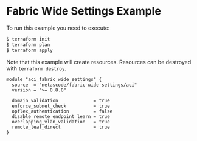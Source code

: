<!-- BEGIN_TF_DOCS -->
# Fabric Wide Settings Example

To run this example you need to execute:

```bash
$ terraform init
$ terraform plan
$ terraform apply
```

Note that this example will create resources. Resources can be destroyed with `terraform destroy`.

```hcl
module "aci_fabric_wide_settings" {
  source  = "netascode/fabric-wide-settings/aci"
  version = ">= 0.8.0"

  domain_validation             = true
  enforce_subnet_check          = true
  opflex_authentication         = false
  disable_remote_endpoint_learn = true
  overlapping_vlan_validation   = true
  remote_leaf_direct            = true
}
```
<!-- END_TF_DOCS -->